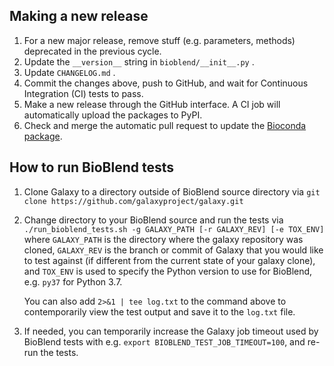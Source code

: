 Making a new release
--------------------

1. For a new major release, remove stuff (e.g. parameters, methods) deprecated in the previous cycle.
2. Update the `__version__` string in `bioblend/__init__.py` .
3. Update `CHANGELOG.md` .
4. Commit the changes above, push to GitHub, and wait for Continuous Integration (CI) tests to pass.
5. Make a new release through the GitHub interface. A CI job will automatically upload the packages to PyPI.
7. Check and merge the automatic pull request to update the [Bioconda package](https://github.com/bioconda/bioconda-recipes/blob/master/recipes/bioblend/meta.yaml).

How to run BioBlend tests
-------------------------

1. Clone Galaxy to a directory outside of BioBlend source directory via `git clone https://github.com/galaxyproject/galaxy.git`

2. Change directory to your BioBlend source and run the tests via `./run_bioblend_tests.sh -g GALAXY_PATH [-r GALAXY_REV] [-e TOX_ENV]` where `GALAXY_PATH` is the directory where the galaxy repository was cloned, `GALAXY_REV` is the branch or commit of Galaxy that you would like to test against (if different from the current state of your galaxy clone), and `TOX_ENV` is used to specify the Python version to use for BioBlend, e.g. `py37` for Python 3.7.

   You can also add `2>&1 | tee log.txt` to the command above to contemporarily view the test output and save it to the `log.txt` file.

3. If needed, you can temporarily increase the Galaxy job timeout used by BioBlend tests with e.g. `export BIOBLEND_TEST_JOB_TIMEOUT=100`, and re-run the tests.
